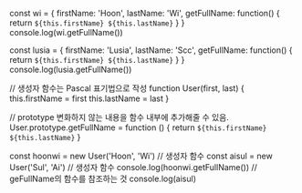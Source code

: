 const wi = {
  firstName: 'Hoon',
  lastName: 'Wi',
  getFullName: function() {
    return `${this.firstName} ${this.lastName}`
  }
}
console.log(wi.getFullName())

const lusia = {
  firstName: 'Lusia',
  lastName: 'Scc',
  getFullName: function() {
    return `${this.firstName} ${this.lastName}`
  }
}
console.log(lusia.getFullName())

// 생성자 함수는 Pascal 표기법으로 작성
function User(first, last) {
  this.firstName = first
  this.lastName = last
}

// prototype 변화하지 않는 내용을 함수 내부에 추가해줄 수 있음.
User.prototype.getFullName = function () {
  return `${this.firstName} ${this.lastName}`
  }

const hoonwi = new User('Hoon', 'Wi') // 생성자 함수
const aisul = new User('Sul', 'Ai') // 생성자 함수
console.log(hoonwi.getFullName()) // geFullName의 함수를 참조하는 것
console.log(aisul)
